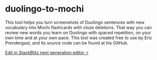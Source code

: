 # duolingo-to-mochi

This tool helps you turn screenshots of Duolingo sentences with new vocabulary into Mochi flashcards with cloze deletions. That way you can review new words you learn on Duolingo with spaced repetition, on your own time and at your own pace. This tool was created free to use by Eric Prendergast, and its source code can be found at his GitHub.

[Edit in StackBlitz next generation editor ⚡️](https://stackblitz.com/~/github.com/ehprendergast/duolingo-to-mochi)